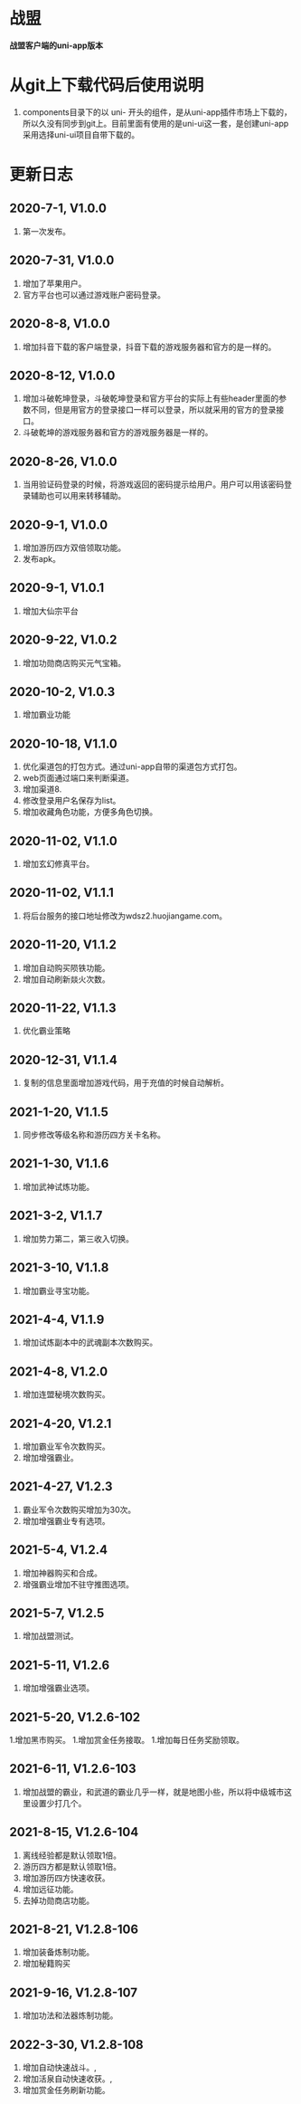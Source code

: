 # 战盟
**战盟客户端的uni-app版本**

# 从git上下载代码后使用说明
1. components目录下的以 uni- 开头的组件，是从uni-app插件市场上下载的，所以久没有同步到git上。目前里面有使用的是uni-ui这一套，是创建uni-app采用选择uni-ui项目自带下载的。


# 更新日志
## 2020-7-1, V1.0.0
1. 第一次发布。

## 2020-7-31, V1.0.0
1. 增加了苹果用户。
2. 官方平台也可以通过游戏账户密码登录。

## 2020-8-8, V1.0.0
1. 增加抖音下载的客户端登录，抖音下载的游戏服务器和官方的是一样的。

## 2020-8-12, V1.0.0
1. 增加斗破乾坤登录，斗破乾坤登录和官方平台的实际上有些header里面的参数不同，但是用官方的登录接口一样可以登录，所以就采用的官方的登录接口。
2. 斗破乾坤的游戏服务器和官方的游戏服务器是一样的。

## 2020-8-26, V1.0.0
1. 当用验证码登录的时候，将游戏返回的密码提示给用户。用户可以用该密码登录辅助也可以用来转移辅助。

## 2020-9-1, V1.0.0
1. 增加游历四方双倍领取功能。
2. 发布apk。

## 2020-9-1, V1.0.1
1. 增加大仙宗平台

## 2020-9-22, V1.0.2
1. 增加功勋商店购买元气宝箱。

## 2020-10-2, V1.0.3
1. 增加霸业功能

## 2020-10-18, V1.1.0
1. 优化渠道包的打包方式。通过uni-app自带的渠道包方式打包。
2. web页面通过端口来判断渠道。
3. 增加渠道8.
4. 修改登录用户名保存为list。
5. 增加收藏角色功能，方便多角色切换。

## 2020-11-02, V1.1.0
1. 增加玄幻修真平台。

## 2020-11-02, V1.1.1
1. 将后台服务的接口地址修改为wdsz2.huojiangame.com。

## 2020-11-20, V1.1.2
1. 增加自动购买陨铁功能。
2. 增加自动刷新燚火次数。

## 2020-11-22, V1.1.3
1. 优化霸业策略

## 2020-12-31, V1.1.4
1. 复制的信息里面增加游戏代码，用于充值的时候自动解析。

## 2021-1-20, V1.1.5
1. 同步修改等级名称和游历四方关卡名称。

## 2021-1-30, V1.1.6
1. 增加武神试炼功能。

## 2021-3-2, V1.1.7
1. 增加势力第二，第三收入切换。

## 2021-3-10, V1.1.8
1. 增加霸业寻宝功能。

## 2021-4-4, V1.1.9
1. 增加试炼副本中的武魂副本次数购买。

## 2021-4-8, V1.2.0
1. 增加连盟秘境次数购买。

## 2021-4-20, V1.2.1
1. 增加霸业军令次数购买。
2. 增加增强霸业。

## 2021-4-27, V1.2.3
1. 霸业军令次数购买增加为30次。
2. 增加增强霸业专有选项。

## 2021-5-4, V1.2.4
1. 增加神器购买和合成。
2. 增强霸业增加不驻守推图选项。

## 2021-5-7, V1.2.5
1. 增加战盟测试。

## 2021-5-11, V1.2.6
1. 增加增强霸业选项。

## 2021-5-20, V1.2.6-102
1.增加黑市购买。
1.增加赏金任务接取。
1.增加每日任务奖励领取。

## 2021-6-11, V1.2.6-103
1. 增加战盟的霸业，和武道的霸业几乎一样，就是地图小些，所以将中级城市这里设置少打几个。

## 2021-8-15, V1.2.6-104
1. 离线经验都是默认领取1倍。
2. 游历四方都是默认领取1倍。
3. 增加游历四方快速收获。
4. 增加远征功能。
5. 去掉功勋商店功能。

## 2021-8-21, V1.2.8-106
1. 增加装备炼制功能。
2. 增加秘籍购买

## 2021-9-16, V1.2.8-107
1. 增加功法和法器炼制功能。

## 2022-3-30, V1.2.8-108
1. 增加自动快速战斗。,
2. 增加活泉自动快速收获。,
3. 增加赏金任务刷新功能。